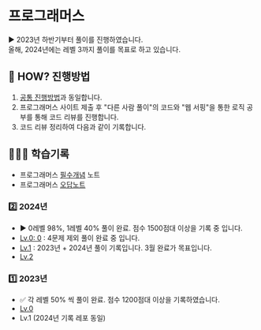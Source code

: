 # 프로그래머스

▶️ 2023년 하반기부터 풀이를 진행하였습니다. <br/> 올해, 2024년에는 레벨 3까지 풀이를 목표로 하고 있습니다.

## 🤔 HOW? 진행방법

1. [공통 진행방법](/README.md)과 동일합니다.
2. 프로그래머스 사이트 제출 후 "다른 사람 풀이"의 코드와 "웹 서핑"을 통한 로직 공부를 통해 코드 리뷰를 진행합니다.
3. 코드 리뷰 정리하여 다음과 같이 기록합니다.

## 👩🏻‍💻 학습기록

- 프로그래머스 [필수개념](/프로그래머스/studyNote-프로그래머스.md) 노트
- 프로그래머스 [오답노트](/프로그래머스/reviewNote-프로그래머스.md)

### 2️⃣ 2024년

- ▶️ 0레벨 98%, 1레벨 40% 풀이 완료. 점수 1500점대 이상을 기록 중 입니다.
- [Lv.0: 0](/프로그래머스/0/) : 4문제 제외 풀이 완료 중 입니다.
- [Lv.1](/프로그래머스/1/) : 2023년 + 2024년 풀이 기록입니다. 3월 완료가 목표입니다.
- [Lv.2](/프로그래머스/2/)

### 1️⃣ 2023년

- ✅ 각 레벨 50% 씩 풀이 완료. 점수 1200점대 이상을 기록하였습니다.
- [Lv.0](/프로그래머스/Lv.0/)
- Lv.1 (2024년 기록 레포 동일)
